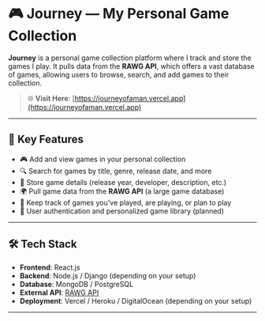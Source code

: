 # 🎮 Journey — My Personal Game Collection

**Journey** is a personal game collection platform where I track and store the games I play. It pulls data from the **RAWG API**, which offers a vast database of games, allowing users to browse, search, and add games to their collection.

> 🌐 **Visit Here**: [https://journeyofaman.vercel.app](https://journeyofaman.vercel.app)

---

## 🚀 Key Features

- 🎮 Add and view games in your personal collection
- 🔍 Search for games by title, genre, release date, and more
- 📝 Store game details (release year, developer, description, etc.)
- 🌍 Pull game data from the **RAWG API** (a large game database)
- 🧳 Keep track of games you've played, are playing, or plan to play
- 🔐 User authentication and personalized game library (planned)

---

## 🛠 Tech Stack

- **Frontend**: React.js
- **Backend**: Node.js / Django (depending on your setup)
- **Database**: MongoDB / PostgreSQL
- **External API**: [RAWG API](https://rawg.io/apidocs)
- **Deployment**: Vercel / Heroku / DigitalOcean (depending on your setup)

---



